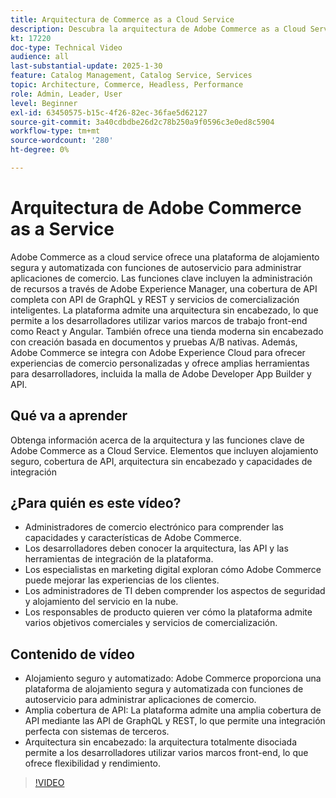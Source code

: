 ```yaml
---
title: Arquitectura de Commerce as a Cloud Service
description: Descubra la arquitectura de Adobe Commerce as a Cloud Service y las funciones clave para obtener soluciones de comercio electrónico escalables, seguras y flexibles.
kt: 17220
doc-type: Technical Video
audience: all
last-substantial-update: 2025-1-30
feature: Catalog Management, Catalog Service, Services
topic: Architecture, Commerce, Headless, Performance
role: Admin, Leader, User
level: Beginner
exl-id: 63450575-b15c-4f26-82ec-36fae5d62127
source-git-commit: 3a40cdbdbe26d2c78b250a9f0596c3e0ed8c5904
workflow-type: tm+mt
source-wordcount: '280'
ht-degree: 0%

---
```


# Arquitectura de Adobe Commerce as a Service

Adobe Commerce as a cloud service ofrece una plataforma de alojamiento segura y automatizada con funciones de autoservicio para administrar aplicaciones de comercio. Las funciones clave incluyen la administración de recursos a través de Adobe Experience Manager, una cobertura de API completa con API de GraphQL y REST y servicios de comercialización inteligentes. La plataforma admite una arquitectura sin encabezado, lo que permite a los desarrolladores utilizar varios marcos de trabajo front-end como React y Angular. También ofrece una tienda moderna sin encabezado con creación basada en documentos y pruebas A/B nativas. Además, Adobe Commerce se integra con Adobe Experience Cloud para ofrecer experiencias de comercio personalizadas y ofrece amplias herramientas para desarrolladores, incluida la malla de Adobe Developer App Builder y API.

## Qué va a aprender

Obtenga información acerca de la arquitectura y las funciones clave de Adobe Commerce as a Cloud Service. Elementos que incluyen alojamiento seguro, cobertura de API, arquitectura sin encabezado y capacidades de integración

## ¿Para quién es este vídeo?

* Administradores de comercio electrónico para comprender las capacidades y características de Adobe Commerce.
* Los desarrolladores deben conocer la arquitectura, las API y las herramientas de integración de la plataforma.
* Los especialistas en marketing digital exploran cómo Adobe Commerce puede mejorar las experiencias de los clientes.
* Los administradores de TI deben comprender los aspectos de seguridad y alojamiento del servicio en la nube.
* Los responsables de producto quieren ver cómo la plataforma admite varios objetivos comerciales y servicios de comercialización.

## Contenido de vídeo

* Alojamiento seguro y automatizado: Adobe Commerce proporciona una plataforma de alojamiento segura y automatizada con funciones de autoservicio para administrar aplicaciones de comercio.
* Amplia cobertura de API: La plataforma admite una amplia cobertura de API mediante las API de GraphQL y REST, lo que permite una integración perfecta con sistemas de terceros.
* Arquitectura sin encabezado: la arquitectura totalmente disociada permite a los desarrolladores utilizar varios marcos front-end, lo que ofrece flexibilidad y rendimiento.

>[!VIDEO](https://video.tv.adobe.com/v/3443232?learn=on)
